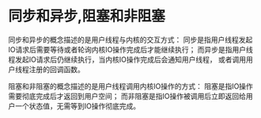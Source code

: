 # 同步和异步,阻塞和非阻塞
同步和异步的概念描述的是用户线程与内核的交互方式：
同步是指用户线程发起IO请求后需要等待或者轮询内核IO操作完成后才能继续执行；
而异步是指用户线程发起IO请求后仍继续执行，当内核IO操作完成后会通知用户线程，
或者调用用户线程注册的回调函数。

阻塞和非阻塞的概念描述的是用户线程调用内核IO操作的方式：
阻塞是指IO操作需要彻底完成后才返回到用户空间；
而非阻塞是指IO操作被调用后立即返回给用户一个状态值，无需等到IO操作彻底完成。